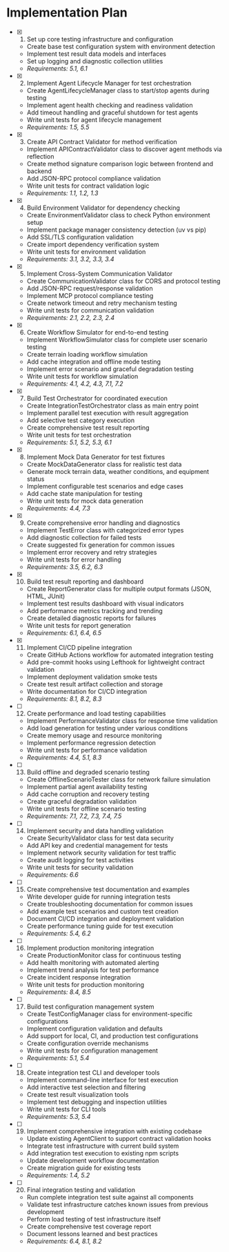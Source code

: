 # Implementation Plan

- [x] 1. Set up core testing infrastructure and configuration
  - Create base test configuration system with environment detection
  - Implement test result data models and interfaces
  - Set up logging and diagnostic collection utilities
  - _Requirements: 5.1, 6.1_

- [x] 2. Implement Agent Lifecycle Manager for test orchestration
  - Create AgentLifecycleManager class to start/stop agents during testing
  - Implement agent health checking and readiness validation
  - Add timeout handling and graceful shutdown for test agents
  - Write unit tests for agent lifecycle management
  - _Requirements: 1.5, 5.5_

- [x] 3. Create API Contract Validator for method verification
  - Implement APIContractValidator class to discover agent methods via reflection
  - Create method signature comparison logic between frontend and backend
  - Add JSON-RPC protocol compliance validation
  - Write unit tests for contract validation logic
  - _Requirements: 1.1, 1.2, 1.3_

- [x] 4. Build Environment Validator for dependency checking
  - Create EnvironmentValidator class to check Python environment setup
  - Implement package manager consistency detection (uv vs pip)
  - Add SSL/TLS configuration validation
  - Create import dependency verification system
  - Write unit tests for environment validation
  - _Requirements: 3.1, 3.2, 3.3, 3.4_

- [x] 5. Implement Cross-System Communication Validator
  - Create CommunicationValidator class for CORS and protocol testing
  - Add JSON-RPC request/response validation
  - Implement MCP protocol compliance testing
  - Create network timeout and retry mechanism testing
  - Write unit tests for communication validation
  - _Requirements: 2.1, 2.2, 2.3, 2.4_

- [x] 6. Create Workflow Simulator for end-to-end testing
  - Implement WorkflowSimulator class for complete user scenario testing
  - Create terrain loading workflow simulation
  - Add cache integration and offline mode testing
  - Implement error scenario and graceful degradation testing
  - Write unit tests for workflow simulation
  - _Requirements: 4.1, 4.2, 4.3, 7.1, 7.2_

- [x] 7. Build Test Orchestrator for coordinated execution
  - Create IntegrationTestOrchestrator class as main entry point
  - Implement parallel test execution with result aggregation
  - Add selective test category execution
  - Create comprehensive test result reporting
  - Write unit tests for test orchestration
  - _Requirements: 5.1, 5.2, 5.3, 6.1_

- [x] 8. Implement Mock Data Generator for test fixtures
  - Create MockDataGenerator class for realistic test data
  - Generate mock terrain data, weather conditions, and equipment status
  - Implement configurable test scenarios and edge cases
  - Add cache state manipulation for testing
  - Write unit tests for mock data generation
  - _Requirements: 4.4, 7.3_

- [x] 9. Create comprehensive error handling and diagnostics
  - Implement TestError class with categorized error types
  - Add diagnostic collection for failed tests
  - Create suggested fix generation for common issues
  - Implement error recovery and retry strategies
  - Write unit tests for error handling
  - _Requirements: 3.5, 6.2, 6.3_

- [x] 10. Build test result reporting and dashboard
  - Create ReportGenerator class for multiple output formats (JSON, HTML, JUnit)
  - Implement test results dashboard with visual indicators
  - Add performance metrics tracking and trending
  - Create detailed diagnostic reports for failures
  - Write unit tests for report generation
  - _Requirements: 6.1, 6.4, 6.5_

- [x] 11. Implement CI/CD pipeline integration
  - Create GitHub Actions workflow for automated integration testing
  - Add pre-commit hooks using Lefthook for lightweight contract validation
  - Implement deployment validation smoke tests
  - Create test result artifact collection and storage
  - Write documentation for CI/CD integration
  - _Requirements: 8.1, 8.2, 8.3_

- [ ] 12. Create performance and load testing capabilities
  - Implement PerformanceValidator class for response time validation
  - Add load generation for testing under various conditions
  - Create memory usage and resource monitoring
  - Implement performance regression detection
  - Write unit tests for performance validation
  - _Requirements: 4.4, 5.1, 8.3_

- [ ] 13. Build offline and degraded scenario testing
  - Create OfflineScenarioTester class for network failure simulation
  - Implement partial agent availability testing
  - Add cache corruption and recovery testing
  - Create graceful degradation validation
  - Write unit tests for offline scenario testing
  - _Requirements: 7.1, 7.2, 7.3, 7.4, 7.5_

- [ ] 14. Implement security and data handling validation
  - Create SecurityValidator class for test data security
  - Add API key and credential management for tests
  - Implement network security validation for test traffic
  - Create audit logging for test activities
  - Write unit tests for security validation
  - _Requirements: 6.6_

- [ ] 15. Create comprehensive test documentation and examples
  - Write developer guide for running integration tests
  - Create troubleshooting documentation for common issues
  - Add example test scenarios and custom test creation
  - Document CI/CD integration and deployment validation
  - Create performance tuning guide for test execution
  - _Requirements: 5.4, 6.2_

- [ ] 16. Implement production monitoring integration
  - Create ProductionMonitor class for continuous testing
  - Add health monitoring with automated alerting
  - Implement trend analysis for test performance
  - Create incident response integration
  - Write unit tests for production monitoring
  - _Requirements: 8.4, 8.5_

- [ ] 17. Build test configuration management system
  - Create TestConfigManager class for environment-specific configurations
  - Implement configuration validation and defaults
  - Add support for local, CI, and production test configurations
  - Create configuration override mechanisms
  - Write unit tests for configuration management
  - _Requirements: 5.1, 5.4_

- [ ] 18. Create integration test CLI and developer tools
  - Implement command-line interface for test execution
  - Add interactive test selection and filtering
  - Create test result visualization tools
  - Implement test debugging and inspection utilities
  - Write unit tests for CLI tools
  - _Requirements: 5.3, 5.4_

- [ ] 19. Implement comprehensive integration with existing codebase
  - Update existing AgentClient to support contract validation hooks
  - Integrate test infrastructure with current build system
  - Add integration test execution to existing npm scripts
  - Update development workflow documentation
  - Create migration guide for existing tests
  - _Requirements: 1.4, 5.2_

- [ ] 20. Final integration testing and validation
  - Run complete integration test suite against all components
  - Validate test infrastructure catches known issues from previous development
  - Perform load testing of test infrastructure itself
  - Create comprehensive test coverage report
  - Document lessons learned and best practices
  - _Requirements: 6.4, 8.1, 8.2_